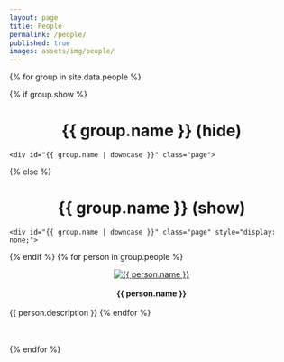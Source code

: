 ```yaml
---
layout: page
title: People
permalink: /people/
published: true
images: assets/img/people/
---
```


<script>

function toggleGroupDisplay(divId, linkId) {
  var x = document.getElementById(divId);
  var l = document.getElementById(linkId);

  if (x.style.display === "none") {
    x.style.display = "block";
    l.text = "(hide)";
  } else {
    x.style.display = "none";
    l.text = "(show)";
  }
}

</script>

<div class="page" markdown="1">

{% for group in site.data.people %}
  
  {% if group.show %}
    <center><h1>{{ group.name }} <a onclick="toggleGroupDisplay('{{ group.name | downcase }}', 'hide{{ group.name }}Link')" id="hide{{ group.name }}Link">(hide)</a></h1></center>

    <div id="{{ group.name | downcase }}" class="page">
  {% else %}
    <center><h1>{{ group.name }} <a onclick="toggleGroupDisplay('{{ group.name | downcase }}', 'hide{{ group.name }}Link')" id="hide{{ group.name }}Link">(show)</a></h1></center>

    <div id="{{ group.name | downcase }}" class="page" style="display: none;">
  {% endif %}
  {% for person in group.people %}
    <center>
    <a href="{{ person.website }}"><img class="people" alt="{{ person.name }}" src="{{ page.images | relative_url }}{{ person.image }}" srcset="{{ page.images | relative_url }}{{ person.image }}" /></a>
    </center>  
    <center><b>{{ person.name }}</b></center>
    <br/>
    <!-- <center>{{ person.role }}</center> -->
    <!-- <center><i>{{ person.department }}</i></center> -->
    <!-- <center><i>{{ person.university }}</i></center> -->
    {{ person.description }}
  {% endfor %}
  </div>
  <br/>
  <br/>
{% endfor %}
</div>
